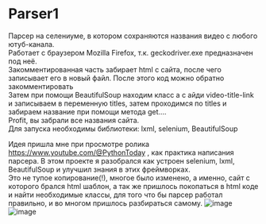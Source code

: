 # Parser1
Парсер на селениуме, в котором сохраняются названия видео с любого ютуб-канала. <br>
Работает с браузером Mozilla Firefox, т.к. geckodriver.exe предназначен под неё. <br>
Закомментированная часть забирает html с сайта, после чего записывает его в новый файл. После этого код можно обратно закомментировать <br>
Затем при помощи BeautifulSoup находим класс а с айди video-title-link и записываем в переменную titles, затем проходимся по titles и забираем название при помощи метода get.... <br>
Profit, вы забрали все названия сайта. <br>
Для запуска необходимы библиотеки: lxml, selenium, BeautifulSoup <br>

Идея пришла мне при просмотре ролика https://www.youtube.com/@PythonToday , как практика написания парсера. В этом проекте я разобрался как устроен selenium, lxml, BeautifulSoup и улучшил знания в этих фреймворках. <br>
Это не тупое копирование(!), многое было изменено, а именно, сайт с которого брался html шаблон, а так же пришлось покопаться в html коде и найти необходимые классы, для того что бы парсер работал правильно, и во многом пришлось разбираться самому.
![image](https://github.com/BogdanNovokshonov/Parser1/assets/120629135/4ee243a3-20d0-486c-8623-6b56b099a3c1)
![image](https://github.com/BogdanNovokshonov/Parser1/assets/120629135/7e53826c-9753-4f54-8ee0-385d1a75ddaa)


